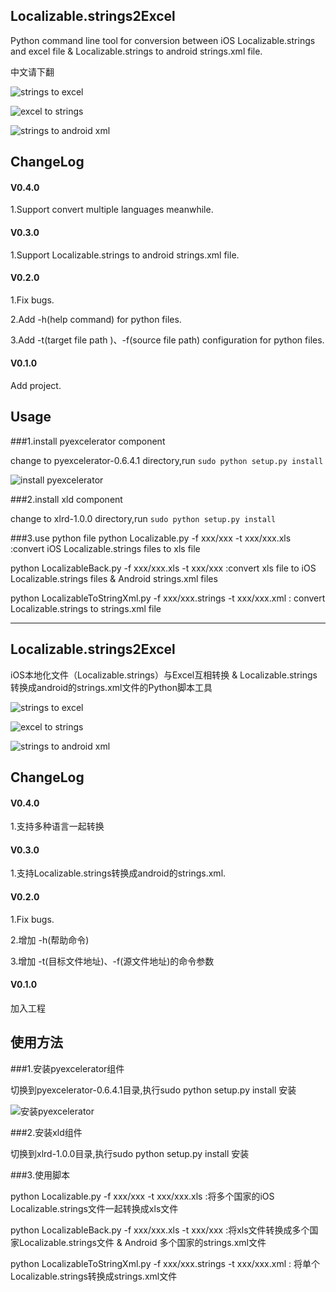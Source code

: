 ## Localizable.strings2Excel
Python command line tool for conversion between iOS Localizable.strings and excel file & Localizable.strings to android strings.xml file.

中文请下翻

![strings to excel](https://github.com/CatchZeng/Localizable.strings2Excel/blob/master/imgs/stoe.jpg)  

![excel to strings](https://github.com/CatchZeng/Localizable.strings2Excel/blob/master/imgs/etos.jpg)

![strings to android xml](https://github.com/CatchZeng/Localizable.strings2Excel/blob/master/imgs/stox.jpg)


## ChangeLog

#### V0.4.0

1.Support convert multiple languages meanwhile.

#### V0.3.0

1.Support Localizable.strings to android strings.xml file.

#### V0.2.0 

1.Fix bugs.

2.Add -h(help command) for python files.

3.Add -t(target file path )、-f(source file path) configuration for python files.

#### V0.1.0 

Add project.


## Usage

###1.install pyexcelerator component

change to pyexcelerator-0.6.4.1 directory,run ``` sudo python setup.py install ```

![install pyexcelerator](https://github.com/CatchZeng/Localizable.strings2Excel/blob/master/imgs/installpy.jpg)

###2.install xld component

change to xlrd-1.0.0 directory,run ``` sudo python setup.py install ```


###3.use python file
python Localizable.py -f xxx/xxx -t xxx/xxx.xls :convert iOS Localizable.strings files to xls file

python LocalizableBack.py -f xxx/xxx.xls -t xxx/xxx  :convert xls file to iOS Localizable.strings files & Android strings.xml files

python LocalizableToStringXml.py -f xxx/xxx.strings -t xxx/xxx.xml : convert Localizable.strings to strings.xml file

----

## Localizable.strings2Excel
iOS本地化文件（Localizable.strings）与Excel互相转换 & Localizable.strings 转换成android的strings.xml文件的Python脚本工具

![strings to excel](https://github.com/CatchZeng/Localizable.strings2Excel/blob/master/imgs/stoe.jpg)  

![excel to strings](https://github.com/CatchZeng/Localizable.strings2Excel/blob/master/imgs/etos.jpg) 

![strings to android xml](https://github.com/CatchZeng/Localizable.strings2Excel/blob/master/imgs/stox.jpg) 

## ChangeLog

#### V0.4.0

1.支持多种语言一起转换

#### V0.3.0

1.支持Localizable.strings转换成android的strings.xml.

#### V0.2.0 

1.Fix bugs.

2.增加 -h(帮助命令)

3.增加 -t(目标文件地址)、-f(源文件地址)的命令参数

#### V0.1.0 

加入工程

## 使用方法

###1.安装pyexcelerator组件

切换到pyexcelerator-0.6.4.1目录,执行sudo python setup.py install 安装

![安装pyexcelerator](https://github.com/CatchZeng/Localizable.strings2Excel/blob/master/imgs/installpy.jpg)


###2.安装xld组件

切换到xlrd-1.0.0目录,执行sudo python setup.py install 安装

###3.使用脚本

python Localizable.py -f xxx/xxx -t xxx/xxx.xls :将多个国家的iOS Localizable.strings文件一起转换成xls文件

python LocalizableBack.py -f xxx/xxx.xls -t xxx/xxx  :将xls文件转换成多个国家Localizable.strings文件 & Android 多个国家的strings.xml文件

python LocalizableToStringXml.py -f xxx/xxx.strings -t xxx/xxx.xml : 将单个Localizable.strings转换成strings.xml文件
